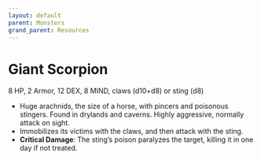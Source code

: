 ```yaml
---
layout: default
parent: Monsters
grand_parent: Resources
---
```


# Giant Scorpion

8 HP, 2 Armor, 12 DEX, 8 MIND, claws (d10+d8) or sting (d8)

- Huge arachnids, the size of a horse, with pincers and poisonous stingers. Found in drylands and caverns. Highly aggressive, normally attack on sight.
- Immobilizes its victims with the claws, and then attack with the sting.
- **Critical Damage**: The sting’s poison paralyzes  the target, killing it in one day if not treated.
